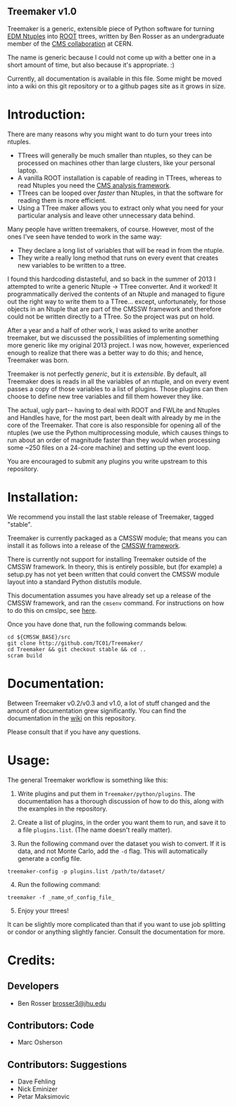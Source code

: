 Treemaker v1.0
--------------

Treemaker is a generic, extensible piece of Python software for turning
[EDM Ntuples](https://twiki.cern.ch/twiki/bin/view/CMSPublic/SWGuideEDMNtuples)
into [ROOT](http://root.cern.ch/) ttrees, written by Ben Rosser as an
undergraduate member of the [CMS collaboration](http://cms.cern.ch/) at CERN.

The name is generic because I could not come up with a better one in a 
short amount of time, but also because it's appropriate. :)

Currently, all documentation is available in this file. Some might be moved
into a wiki on this git repository or to a github pages site as it grows
in size.

# Introduction:

There are many reasons why you might want to do turn your trees into ntuples.

* TTrees will generally be much smaller than ntuples, so they can be processed
on machines other than large clusters, like your personal laptop.
* A vanilla ROOT installation is capable of reading in TTrees, whereas to read
Ntuples you need the [CMS analysis framework](http://github.com/cms-sw/cmssw/).
* TTrees can be looped over *faster* than Ntuples, in that the software for
reading them is more efficient.
* Using a TTree maker allows you to extract only what you need for your 
particular analysis and leave other unnecessary data behind.

Many people have written treemakers, of course. However, most of the ones I've
seen have tended to work in the same way:

* They declare a long list of variables that will be read in from the ntuple.
* They write a really long method that runs on every event that creates new
variables to be written to a ttree.

I found this hardcoding distasteful, and so back in the summer of 2013 I
attempted to write a generic Ntuple -> TTree converter. And it worked! It 
programmatically derived the contents of an Ntuple and managed to figure out
the right way to write them to a TTree... except, unfortunately, for those
objects in an Ntuple that are part of the CMSSW framework and therefore could
not be written directly to a TTree. So the project was put on hold.

After a year and a half of other work, I was asked to write another treemaker,
but we discussed the possibilities of implementing something more generic like
my original 2013 project. I was now, however, experienced enough to realize
that there was a better way to do this; and hence, Treemaker was born.

Treemaker is not perfectly *generic*, but it is *extensible*. By default,
all Treemaker does is reads in all the variables of an ntuple, and on every
event passes a copy of those variables to a list of plugins. Those plugins can
then choose to define new tree variables and fill them however they like.

The actual, ugly part-- having to deal with ROOT and FWLite and Ntuples and
Handles have, for the most part, been dealt with already by me in the core of
the Treemaker. That core is also responsible for opening all of the ntuples
(we use the Python multiprocessing module, which causes things to run about an
order of magnitude faster than they would when processing some ~250 files on
a 24-core machine) and setting up the event loop.

You are encouraged to submit any plugins you write upstream to this repository.

# Installation:

We recommend you install the last stable release of Treemaker, tagged
"stable".

Treemaker is currently packaged as a CMSSW module; that means you can install
it as follows into a release of the [CMSSW framework](https://twiki.cern.ch/twiki/bin/view/CMSPublic/WorkBookCMSSWFramework).

There is currently not support for installing Treemaker outside of the
CMSSW framework. In theory, this is entirely possible, but (for example)
a setup.py has not yet been written that could convert the CMSSW module
layout into a standard Python distutils module.

This documentation assumes you have already set up a release of the CMSSW framework, 
and ran the ```cmsenv``` command.
For instructions on how to do this on cmslpc, see 
[here](http://uscms.org/uscms_at_work/physics/computing/setup/setup_software.shtml).

Once you have done that, run the following commands below.

```
cd ${CMSSW_BASE}/src 
git clone http://github.com/TC01/Treemaker/
cd Treemaker && git checkout stable && cd ..
scram build
```

# Documentation:

Between Treemaker v0.2/v0.3 and v1.0, a lot of stuff changed and the amount
of documentation grew significantly. You can find the documentation in the
[wiki](https://github.com/TC01/Treemaker/wiki) on this repository.

Please consult that if you have any questions.

# Usage:

The general Treemaker workflow is something like this:

1. Write plugins and put them in ```Treemaker/python/plugins```. The
documentation has a thorough discussion of how to do this, along with the
examples in the repository.

2. Create a list of plugins, in the order you want them to run, and save it
to a file ```plugins.list```. (The name doesn't really matter).

3. Run the following command over the dataset you wish to convert.
If it is data, and not Monte Carlo, add the ```-d``` flag. This will
automatically generate a config file.

```
treemaker-config -p plugins.list /path/to/dataset/
```

4. Run the following command:

```
treemaker -f _name_of_config_file_
```

5. Enjoy your ttrees!

It can be slightly more complicated than that if you want to use job splitting
or condor or anything slightly fancier. Consult the documentation for more.

# Credits:

## Developers

* Ben Rosser <brosser3@jhu.edu>

## Contributors: Code

* Marc Osherson

## Contributors: Suggestions

* Dave Fehling
* Nick Eminizer
* Petar Maksimovic
